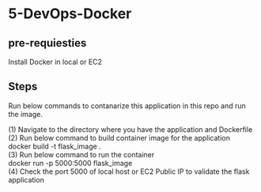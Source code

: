 # 5-DevOps-Docker  

## pre-requiesties
Install Docker in local or EC2

## Steps
Run below commands to contanarize this application in this repo and run the image.

(1) Navigate to the directory where you have the application and Dockerfile  
(2) Run below command to build container image for the application  
      docker build -t flask_image .  
(3) Run below command to run the container  
      docker run -p 5000:5000 flask_image  
(4) Check the port 5000 of local host or EC2 Public IP to validate the flask application  
